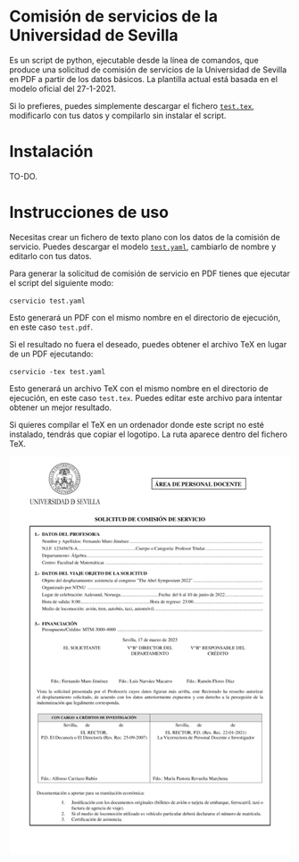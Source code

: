 # Comisión de servicios de la Universidad de Sevilla

Es un script de python, ejecutable desde la línea de comandos, que produce una solicitud de comisión de servicios de la Universidad de Sevilla en PDF a partir de los datos básicos. La plantilla actual está basada en el modelo oficial del 27-1-2021.

Si lo prefieres, puedes simplemente descargar el fichero [`test.tex`](test/test.tex), modificarlo con tus datos y compilarlo sin instalar el script.

# Instalación

TO-DO.
# Instrucciones de uso

Necesitas crear un fichero de texto plano con los datos de la comisión de servicio. Puedes descargar el modelo [`test.yaml`](test/test.yaml), cambiarlo de nombre y editarlo con tus datos.

Para generar la solicitud de comisión de servicio en PDF tienes que ejecutar el script del siguiente modo:

`cservicio test.yaml`

Esto generará un PDF con el mismo nombre en el directorio de ejecución, en este caso `test.pdf`.

Si el resultado no fuera el deseado, puedes obtener el archivo TeX en lugar de un PDF ejecutando:

`cservicio -tex test.yaml`

Esto generará un archivo TeX con el mismo nombre en el directorio de ejecución, en este caso `test.tex`. Puedes editar este archivo para intentar obtener un mejor resultado. 

Si quieres compilar el TeX en un ordenador donde este script no esté instalado, tendrás que copiar el logotipo. La ruta aparece dentro del fichero TeX.

![](img/cs.png)
